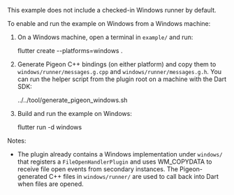 This example does not include a checked-in Windows runner by default.

To enable and run the example on Windows from a Windows machine:

1. On a Windows machine, open a terminal in `example/` and run:

   flutter create --platforms=windows .

2. Generate Pigeon C++ bindings (on either platform) and copy them to
   `windows/runner/messages.g.cpp` and `windows/runner/messages.g.h`. You can
   run the helper script from the plugin root on a machine with the Dart SDK:

   ../../tool/generate_pigeon_windows.sh

3. Build and run the example on Windows:

   flutter run -d windows

Notes:
- The plugin already contains a Windows implementation under `windows/` that
  registers a `FileOpenHandlerPlugin` and uses WM_COPYDATA to receive file
  open events from secondary instances. The Pigeon-generated C++ files in
  `windows/runner/` are used to call back into Dart when files are opened.
